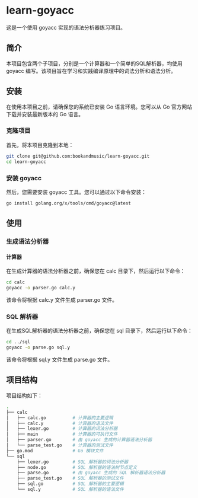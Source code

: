 # learn-goyacc

这是一个使用 goyacc 实现的语法分析器练习项目。

## 简介

本项目包含两个子项目，分别是一个计算器和一个简单的SQL解析器，均使用 goyacc 编写。该项目旨在学习和实践编译原理中的词法分析和语法分析。

## 安装

在使用本项目之前，请确保您的系统已安装 Go 语言环境。您可以从 Go 官方网站 下载并安装最新版本的 Go 语言。

### 克隆项目

首先，将本项目克隆到本地：

```bash
git clone git@github.com:bookandmusic/learn-goyacc.git
cd learn-goyacc
```

### 安装 goyacc
然后，您需要安装 goyacc 工具。您可以通过以下命令安装：

```bash
go install golang.org/x/tools/cmd/goyacc@latest
```

## 使用

### 生成语法分析器

#### 计算器
在生成计算器的语法分析器之前，确保您在 calc 目录下，然后运行以下命令：

```bash
cd calc
goyacc -o parser.go calc.y
```
该命令将根据 calc.y 文件生成 parser.go 文件。

### SQL 解析器
在生成SQL解析器的语法分析器之前，确保您在 sql 目录下，然后运行以下命令：

```bash
cd ../sql
goyacc -o parse.go sql.y
```

该命令将根据 sql.y 文件生成 parse.go 文件。


## 项目结构

项目结构如下：

```bash
.
├── calc
│   ├── calc.go          # 计算器的主要逻辑
│   ├── calc.y           # 计算器的语法文件
│   ├── lexer.go         # 计算器的词法分析器
│   ├── main             # 计算器的可执行文件
│   ├── parser.go        # 由 goyacc 生成的计算器语法分析器
│   └── parse_test.go    # 计算器的测试文件
├── go.mod               # Go 模块文件
└── sql
    ├── lexer.go         # SQL 解析器的词法分析器
    ├── node.go          # SQL 解析器的语法树节点定义
    ├── parse.go         # 由 goyacc 生成的 SQL 解析器语法分析器
    ├── parse_test.go    # SQL 解析器的测试文件
    ├── sql.go           # SQL 解析器的主要逻辑
    └── sql.y            # SQL 解析器的语法文件
```
